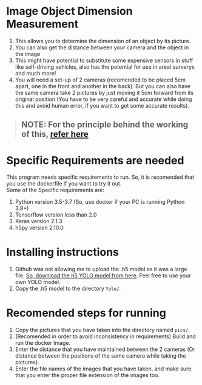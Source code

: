 # Image Object Dimension Measurement
1. This allows you to determine the dimension of an object by its picture.
2. You can also get the distance between your camera and the object in the image
3. This might have potential to substitute some expensive sensors in stuff like self-driving vehicles, also has the potential for use in areal surverys and much more!
4. You will need a set-up of 2 cameras (recomended to be placed 5cm apart, one in the front and another in the back). But you can also have the same camera take 2 pictures by just moving it 5cm forward from its original position (You have to be very careful and accurate while doing this and avoid human error, if you want to get some accurate results).

> ## NOTE: For the principle behind the working of this, [refer here](https://surajsjain.ml/img_objdim_doc.html)

# Specific Requirements are needed
This program needs specific requirements to run. So, it is recomended that you use the dockerfile if you want to try it out. </br>
Some of the Specific requirements are:
1. Python version 3.5-3.7 (So, use docker if your PC is running Python 3.8+)
2. Tensorflow version less than 2.0
3. Keras version 2.1.3
4. h5py version 2.10.0

# Installing instructions
1. Github was not allowing me to upload the .h5 model as it was a large file. [So, download the h5 YOLO model from here](https://drive.google.com/file/d/1O97Mrev9BQNx92GqehY_CjeivokK3oOg/view). Feel free to use your own YOLO model.
2. Copy the .h5 model to the directory `Yolo/`.

# Recomended steps for running
1. Copy the pictures that you have taken into the directory named `pics/`.
2. (Recomended in order to avoid inconsistency in requirements) Build and run the docker Image.
3. Enter the distance that you have maintained between the 2 cameras (Or distance between the positions of the same camera while taking the pictures).
4. Enter the file names of the images that you have taken, and make sure that you enter the proper file extension of the images too.
